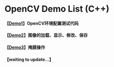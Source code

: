 # OpenCV Demo List (C++)

#### 【[Demo1](https://github.com/x-jeff/OpenCV_Code_Demo/tree/master/Demo1)】OpenCV环境配置测试代码

#### 【[Demo2](https://github.com/x-jeff/OpenCV_Code_Demo/tree/master/Demo2)】图像的加载、显示、修改、保存

#### 【[Demo3](https://github.com/x-jeff/OpenCV_Code_Demo/tree/master/Demo3)】掩膜操作

#### 【waiting to update...】